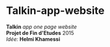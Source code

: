 # Talkin-app-website
<b>Talkin</b> <i>app one page website</i><br>
<b>Projet de Fin d'Etudes</b> 2015<br/>
<i>Idée: </i><b>Helmi Khamessi</b>


